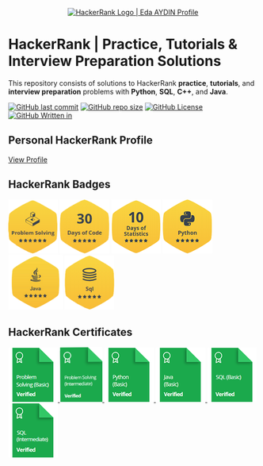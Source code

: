 <p align="center">
    <a href="https://www.hackerrank.com/edaaydinea">
        <img alt="HackerRank Logo | Eda AYDIN Profile" src="https://hrcdn.net/fcore/assets/brand/typemark_60x200-7435b42d20.svg" width = 450 >
    </a>
</p>

# HackerRank | Practice, Tutorials & Interview Preparation Solutions

This repository consists of solutions to HackerRank **practice**, **tutorials**, and **interview preparation** problems with **Python**, **SQL**, **C++**, and **Java**.

[![GitHub last commit](https://img.shields.io/github/last-commit/edaaydinea/HackerRank)](https://github.com/edaaydinea/HackerRank/commits/master)
[![GitHub repo size](https://img.shields.io/github/repo-size/edaaydinea/HackerRank)](https://github.com/edaaydinea/HackerRank/archive/master.zip)
[![GitHub License](https://img.shields.io:/github/license/edaaydinea/HackerRank)](https://img.shields.io:/github/license/edaaydinea/HackerRank)
[![GitHub Written in](https://img.shields.io/badge/Written%20in%20-Python%2C%20Java%2C%20C%2B%2B%2C%20MYSQL-blue)](https://img.shields.io/badge/Written%20in%20-Python%2C%20Java%2C%20C%2B%2B%2C%20MYSQL-blue)

## Personal HackerRank Profile

[View Profile](https://www.hackerrank.com/edaaydinea)

## HackerRank Badges

<p align="left">
    <img alt="Problem Solving" src="https://raw.githubusercontent.com/edaaydinea/HackerRank/master/Badges/problem-solving_stars_6.png" width = 100 >
    <img alt="30 Days of Code" src="https://raw.githubusercontent.com/edaaydinea/HackerRank/master/Badges/30-days-of-code_5_star.png" width = 100 >
    <img alt="10 Days of Statistics" src="https://raw.githubusercontent.com/edaaydinea/HackerRank/master/Badges/10_days_of_statistics_5_star.png" width = 100 >
    <img alt="Python" src="https://raw.githubusercontent.com/edaaydinea/HackerRank/master/Badges/python_5_star.png" width = 100 >
    <img alt="Java" src="https://raw.githubusercontent.com/edaaydinea/HackerRank/master/Badges/java_5_star.png" width = 110 >
    <img alt="SQL" src="https://raw.githubusercontent.com/edaaydinea/HackerRank/master/Badges/sql_5_star.png" width = 100 >
</p>


## HackerRank Certificates

<p align="left">
    <a href="Skills%20Certification/Problem%20Solving%20(Basic).png"> <img src="Badges/problem_solving_basic_skill.png" alt="Problem Solving (Basic) Certificate"/> </a>
    <a href="Skills%20Certification/Problem%20Solving%20(Intermediate).png"> <img src="Badges/problem_solving_intermediate_skill.png" width = 86 alt="Problem Solving (Intermediate) Certificate"/> </a>
    <a href="Skills%20Certification/Python%20(Basic)%20Certificate.png"> <img src="Badges/python_basic_skill.png" alt="Python (Basic) Certificate"/> </a>
    <a href="Skills%20Certification/Java%20(Basic).png"> <img src="Badges/java_basic_skill.png" alt="Java (Basic) Certificate"/> </a>
    <a href="Skills%20Certification/SQL%20(Basic)%20Certificate.png"> <img src="Badges/sql_basic_skill.png" alt="SQL (Basic) Certificate"/> </a>
    <a href="Skills%20Certification/SQL%20(Intermediate).png"> <img src="Badges/sql_intermediate_skill.png" alt="SQL (Intermediate) Certificate"/> </a>  
</p>
